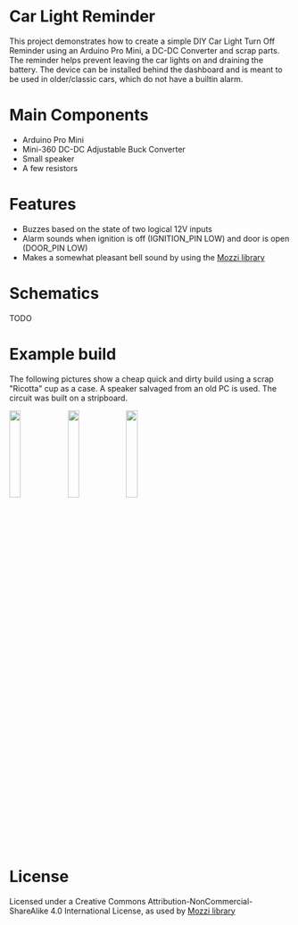 # Car Light Reminder
This project demonstrates how to create a simple DIY Car Light Turn Off Reminder using an Arduino Pro Mini, a DC-DC Converter and scrap parts. The reminder helps prevent leaving the car lights on and draining the battery. The device can be installed behind the dashboard and is meant to be used in older/classic cars, which do not have a builtin alarm.
# Main Components
- Arduino Pro Mini
- Mini-360 DC-DC Adjustable Buck Converter
- Small speaker
- A few resistors
# Features
- Buzzes based on the state of two logical 12V inputs
- Alarm sounds when ignition is off (IGNITION_PIN LOW) and door is open (DOOR_PIN LOW) 
- Makes a somewhat pleasant bell sound by using the [Mozzi library](https://github.com/sensorium/Mozzi) 
# Schematics
TODO
# Example build
The following pictures show a cheap quick and dirty build using a scrap "Ricotta" cup as a case. A speaker salvaged from an old PC is used. The circuit was built on a stripboard. 


<img src="https://github.com/he-leon/car-light-reminder/assets/22372029/8f4fd831-1296-47d2-a73b-7d6a12056398" width=20% height=20%>
<img src="https://github.com/he-leon/car-light-reminder/assets/22372029/af8670e5-908d-421c-9148-4a8423b006d2" width=20% height=20%>
<img src="https://github.com/he-leon/car-light-reminder/assets/22372029/1686e6d1-49d5-4839-aab4-7c8841654158" width=20% height=20%>


# License
Licensed under a Creative Commons Attribution-NonCommercial-ShareAlike 4.0 International License, as used by [Mozzi library](https://github.com/sensorium/Mozzi#use-and-remix)
